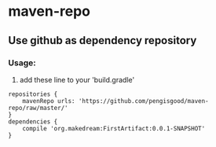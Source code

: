 # maven-repo

## Use github as dependency repository

### Usage:

1. add these line to your 'build.gradle'

```
repositories {
    mavenRepo urls: 'https://github.com/pengisgood/maven-repo/raw/master/'
}
dependencies {
    compile 'org.makedream:FirstArtifact:0.0.1-SNAPSHOT'
}
```